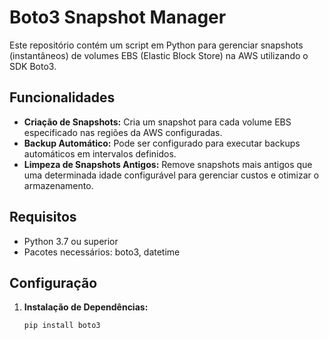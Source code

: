 # Boto3 Snapshot Manager

Este repositório contém um script em Python para gerenciar snapshots (instantâneos) de volumes EBS (Elastic Block Store) na AWS utilizando o SDK Boto3.

## Funcionalidades

- **Criação de Snapshots:** Cria um snapshot para cada volume EBS especificado nas regiões da AWS configuradas.
- **Backup Automático:** Pode ser configurado para executar backups automáticos em intervalos definidos.
- **Limpeza de Snapshots Antigos:** Remove snapshots mais antigos que uma determinada idade configurável para gerenciar custos e otimizar o armazenamento.

## Requisitos

- Python 3.7 ou superior
- Pacotes necessários: boto3, datetime

## Configuração

1. **Instalação de Dependências:**
   ```bash
   pip install boto3
